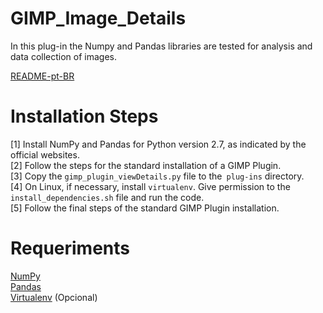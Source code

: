 GIMP_Image_Details
===================

In this plug-in the Numpy and Pandas libraries are tested for analysis and data collection of images. <br>

[README-pt-BR](https://github.com/jpenrici/Computer_Graphics/blob/master/GIMP_Plugin_Py/GIMP_Image_Details/README-pt-BR.md) <br>

Installation Steps
===================

[1] Install NumPy and Pandas for Python version 2.7, as indicated by the official websites. <br>
[2] Follow the steps for the standard installation of a GIMP Plugin. <br>
[3] Copy the `gimp_plugin_viewDetails.py` file to the` plug-ins` directory. <br>
[4] On Linux, if necessary, install `virtualenv`. Give permission to the `install_dependencies.sh` file and run the code. <br>
[5] Follow the final steps of the standard GIMP Plugin installation. <br>

Requeriments
============

[NumPy](https://numpy.org/) <br>
[Pandas](https://pandas.pydata.org/) <br>
[Virtualenv](https://pypi.org/project/virtualenv/) (Opcional) <br>